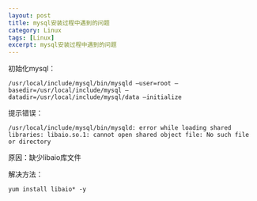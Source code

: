 ```yaml
---
layout: post
title: mysql安装过程中遇到的问题
category: Linux
tags: [Linux]
excerpt: mysql安装过程中遇到的问题
---
```


初始化mysql： 

    /usr/local/include/mysql/bin/mysqld –user=root –basedir=/usr/local/include/mysql –datadir=/usr/local/include/mysql/data –initialize

提示错误： 

    /usr/local/include/mysql/bin/mysqld: error while loading shared libraries: libaio.so.1: cannot open shared object file: No such file or directory

原因：缺少libaio库文件

解决方法：

    yum install libaio* -y